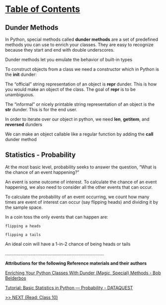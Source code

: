 # [Table of Contents](https://wondwosentsige.github.io/code-401-reading-notes/Home)

## Dunder Methods

In Python, special methods called __dunder methods__ are a set of predefined methods you can use to enrich your classes. They are easy to recognize because they start and end with double underscores.

Dunder methods let you emulate the behavior of built-in types

To construct objects from a class we need a constructor which in Python is the __init__ dunder:

The “official” string representation of an object is __repr__ dunder. This is how you would make an object of the class. The goal of __repr__ is to be unambiguous.

The “informal” or nicely printable string representation of an object is the __str__ dunder. This is for the end user.

In order to iterate over our object in python, we need __len__, __getitem__, and __reversed__ dunders

We can make an object callable like a regular function by adding the __call__ dunder method

## Statistics - Probability

At the most basic level, probability seeks to answer the question, “What is the chance of an event happening?”

An event is some outcome of interest. To calculate the chance of an event happening, we also need to consider all the other events that can occur.

To calculate the probability of an event occurring, we count how many times are event of interest can occur (say flipping heads) and dividing it by the sample space.

In a coin toss the only events that can happen are:

    flipping a heads

    flipping a tails

An ideal coin will have a 1-in-2 chance of being heads or tails











...............................................................................

__Attributions for the following Reference materials and their authors__

[Enriching Your Python Classes With Dunder (Magic, Special) Methods - Bob Belderbos](https://dbader.org/blog/python-dunder-methods)

[Tutorial: Basic Statistics in Python — Probability - DATAQUEST](https://www.dataquest.io/blog/basic-statistics-in-python-probability/)

[>> NEXT (Read: Class 10)](https://wondwosentsige.github.io/code-401-reading-note/class-10)
